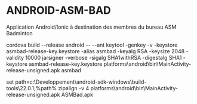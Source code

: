 # ANDROID-ASM-BAD
Application Android/Ionic à destination des membres du bureau ASM Badminton

cordova build --release android -- --ant
keytool -genkey -v -keystore asmbad-release-key.keystore -alias asmbad -keyalg RSA -keysize 2048 -validity 10000
jarsigner -verbose -sigalg SHA1withRSA -digestalg SHA1 -keystore asmbad-release-key.keystore platforms\android\bin\MainActivity-release-unsigned.apk asmbad

set path=c:\Developpement\android-sdk-windows\build-tools\22.0.1;%path%
zipalign -v 4 platforms\android\bin\MainActivity-release-unsigned.apk ASMBad.apk
